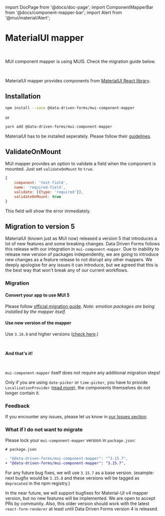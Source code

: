 import DocPage from '@docs/doc-page';
import ComponentMapperBar from '@docs/component-mapper-bar';
import Alert from '@mui/material/Alert';

<DocPage>

# MaterialUI mapper

<ComponentMapperBar prefix="mui" href="https://mui.com/" />

<br />

<Alert severity="warning">MUI component mapper is using MUI5. Check the migration guide below.</Alert>

<br />

MaterialUI mapper provides components from [MaterialUI React library](https://mui.com/).

## Installation

```bash
npm install --save @data-driven-forms/mui-component-mapper
```
or
```bash
yarn add @data-driven-forms/mui-component-mapper
```

MaterialUI has to be installed seperately. Please follow their [guidelines](https://mui.com/getting-started/installation/).

## ValidateOnMount

MUI mapper provides an option to validate a field when the component is mounted. Just set `validateOnMount` to `true`.

```jsx
{
    component: 'text-field',
    name: 'required-field',
    validate: [{type: 'required'}],
    validateOnMount: true
}
```

This field will show the error immediately.

## Migration to version 5

MaterialUI (known just as MUI now) released a version 5 that introduces a lot of new features and some breaking changes. Data Driven Forms follows this release with our integration in `mui-component-mapper`. Due to inability to release new version of packages independently, we are going to introduce new changes as a feature release to not disrupt any other mappers. We deeply apologise for any issues it can introduce, but we agreed that this is the best way that won't break any of our current workflows.

### Migration

#### Convert your app to use MUI 5

Please follow [official migration guide](https://mui.com/guides/migration-v4/). *Note: emotion packages are being installed by the mapper itself.*

#### Use new version of the mapper

Use `3.16.0` and higher versions ([check here](https://www.npmjs.com/package/@data-driven-forms/mui-component-mapper).)

<br />

**And that's it!**

<br />

`mui-component-mapper` itself does not require any additional migration steps!

Only if you are using `date-picker` or `time-picker`, you have to provide `LocalizationProvider` ([read more](https://mui.com/components/time-picker/#localization)), the components themselves do not longer contain it.

### Feedback

If you encounter any issues, please let us know in [our Issues section](https://github.com/data-driven-forms/react-forms/issues).

### What if I do not want to migrate

Please lock your `mui-component-mapper` version in `package.json`:

```diff
# package.json

- "@data-driven-forms/mui-component-mapper": "^3.15.7",
+ "@data-driven-forms/mui-component-mapper": "3.15.7",
```

For any future bug fixes, we will use `3.15.7` as a base version. (example: next bugfix would be `3.15.8` and these versions will be tagged as `deprecated` in the npm registry.)

In the near future, we will support bugfixes for Material-UI v4 mapper version, but no new features will be implemented. We are open to accept PRs by community. Also, this older version should work with the latest `react-form-renderer` at least until Data Driven Forms version 4 is released.

</DocPage>
